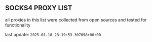 ## SOCKS4 PROXY LIST

all proxies in this list were collected from open sources and tested for functionality

last update: `2025-01-18 23:19:53.307698+00:00`
